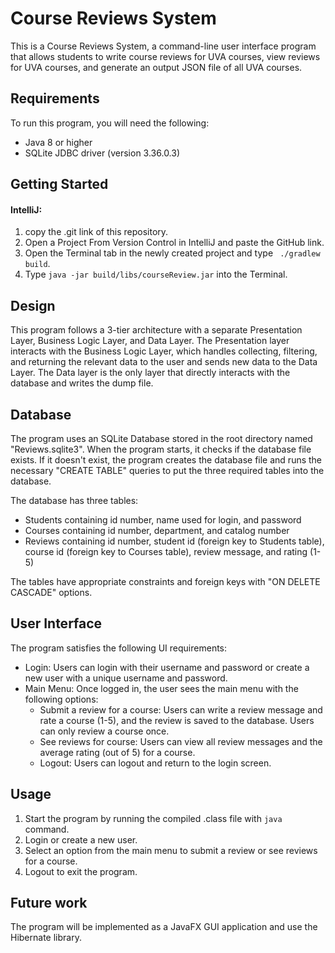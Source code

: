 # Course Reviews System

This is a Course Reviews System, a command-line user interface program that allows students to write course reviews for UVA courses, view reviews for UVA courses, and generate an output JSON file of all UVA courses.

## Requirements

To run this program, you will need the following:

- Java 8 or higher
- SQLite JDBC driver (version 3.36.0.3)

## Getting Started
#### IntelliJ:
1) copy the .git link of this repository.
2) Open a Project From Version Control in IntelliJ and paste the GitHub link.
3) Open the Terminal tab in the newly created project and type ``` ./gradlew build```.
4) Type ```java -jar build/libs/courseReview.jar``` into the Terminal.

## Design

This program follows a 3-tier architecture with a separate Presentation Layer, Business Logic Layer, and Data Layer. The Presentation layer interacts with the Business Logic Layer, which handles collecting, filtering, and returning the relevant data to the user and sends new data to the Data Layer. The Data layer is the only layer that directly interacts with the database and writes the dump file.

## Database

The program uses an SQLite Database stored in the root directory named "Reviews.sqlite3". When the program starts, it checks if the database file exists. If it doesn't exist, the program creates the database file and runs the necessary "CREATE TABLE" queries to put the three required tables into the database.

The database has three tables:

- Students containing id number, name used for login, and password
- Courses containing id number, department, and catalog number
- Reviews containing id number, student id (foreign key to Students table), course id (foreign key to Courses table), review message, and rating (1-5)

The tables have appropriate constraints and foreign keys with "ON DELETE CASCADE" options.

## User Interface

The program satisfies the following UI requirements:

- Login: Users can login with their username and password or create a new user with a unique username and password.
- Main Menu: Once logged in, the user sees the main menu with the following options:
    - Submit a review for a course: Users can write a review message and rate a course (1-5), and the review is saved to the database. Users can only review a course once.
    - See reviews for course: Users can view all review messages and the average rating (out of 5) for a course.
    - Logout: Users can logout and return to the login screen.

## Usage

1. Start the program by running the compiled .class file with `java` command.
2. Login or create a new user.
3. Select an option from the main menu to submit a review or see reviews for a course.
4. Logout to exit the program.

## Future work

The program will be implemented as a JavaFX GUI application and use the Hibernate library.
